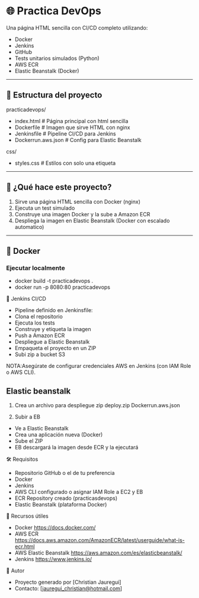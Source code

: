 # 🌐 Practica DevOps

Una página HTML sencilla con CI/CD completo utilizando:

- Docker
- Jenkins
- GitHub
- Tests unitarios simulados (Python)
- AWS ECR
- Elastic Beanstalk (Docker)

---

## 📁 Estructura del proyecto
practicadevops/
- index.html # Página principal con html sencilla
- Dockerfile # Imagen que sirve HTML con nginx
- Jenkinsfile # Pipeline CI/CD para Jenkins
- Dockerrun.aws.json # Config para Elastic Beanstalk

css/
- styles.css # Estilos con solo una etiqueta

---

## 🚀 ¿Qué hace este proyecto?

1. Sirve una página HTML sencilla con Docker (nginx)
2. Ejecuta un test simulado
3. Construye una imagen Docker y la sube a Amazon ECR
4. Despliega la imagen en Elastic Beanstalk (Docker con escalado automatico)

---

## 🐳 Docker

### Ejecutar localmente

- docker build -t practicadevops .
- docker run -p 8080:80 practicadevops


🔁 Jenkins CI/CD

- Pipeline definido en Jenkinsfile:
- Clona el repositorio
- Ejecuta los tests
- Construye y etiqueta la imagen
- Push a Amazon ECR
- Despliegue a Elastic Beanstalk
- Empaqueta el proyecto en un ZIP
- Subi zip a bucket S3

NOTA:Asegúrate de configurar credenciales AWS en Jenkins (con IAM Role o AWS CLI).

## Elastic beanstalk

1. Crea un archivo para despliegue
zip deploy.zip Dockerrun.aws.json

2. Subir a EB

- Ve a Elastic Beanstalk
- Crea una aplicación nueva (Docker)
- Sube el ZIP
- EB descargará la imagen desde ECR y la ejecutará

🛠️ Requisitos

- Repositorio GitHub o el de tu preferencia
- Docker
- Jenkins
- AWS CLI configurado o asignar IAM Role a EC2 y EB
- ECR Repository creado (practicasdevops)
- Elastic Beanstalk (plataforma Docker)

🧠 Recursos útiles

- Docker https://docs.docker.com/
- AWS ECR https://docs.aws.amazon.com/AmazonECR/latest/userguide/what-is-ecr.html
- AWS Elastic Beanstalk https://aws.amazon.com/es/elasticbeanstalk/
- Jenkins https://www.jenkins.io/

📌 Autor

- Proyecto generado por [Christian Jauregui]
- Contacto: [jauregui_christian@hotmail.com]

